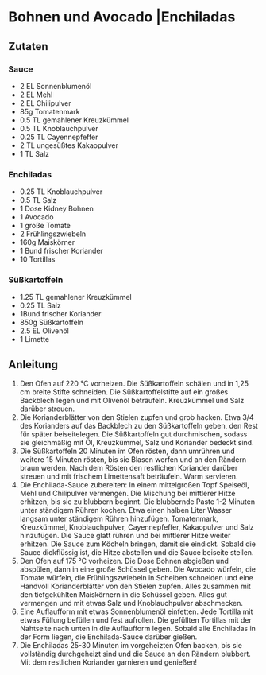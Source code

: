 # Bohnen und Avocado |Enchiladas
## Zutaten
### Sauce
- 2 EL Sonnenblumenöl
- 2 EL Mehl
- 2 EL Chilipulver
- 85g Tomatenmark
- 0.5 TL gemahlener Kreuzkümmel
- 0.5 TL Knoblauchpulver
- 0.25 TL Cayennepfeffer
- 2 TL ungesüßtes Kakaopulver
- 1 TL Salz

### Enchiladas
- 0.25 TL Knoblauchpulver
- 0.5 TL Salz
- 1 Dose Kidney Bohnen
- 1 Avocado
- 1 große Tomate
- 2 Frühlingszwiebeln
- 160g Maiskörner
- 1 Bund frischer Koriander
- 10 Tortillas

### Süßkartoffeln
- 1.25 TL gemahlener Kreuzkümmel
- 0.25 TL Salz
- 1Bund frischer Koriander
- 850g Süßkartoffeln
- 2.5 EL Olivenöl
- 1 Limette

## Anleitung
1. Den Ofen auf 220 °C vorheizen. Die Süßkartoffeln schälen und in 1,25 cm breite Stifte schneiden. Die Süßkartoffelstifte auf ein großes Backblech legen und mit Olivenöl beträufeln. Kreuzkümmel und Salz darüber streuen.
2. Die Korianderblätter von den Stielen zupfen und grob hacken. Etwa 3/4 des Korianders auf das Backblech zu den Süßkartoffeln geben, den Rest für später beiseitelegen. Die Süßkartoffeln gut durchmischen, sodass sie gleichmäßig mit Öl, Kreuzkümmel, Salz und Koriander bedeckt sind.
3. Die Süßkartoffeln 20 Minuten im Ofen rösten, dann umrühren und weitere 15 Minuten rösten, bis sie Blasen werfen und an den Rändern braun werden. Nach dem Rösten den restlichen Koriander darüber streuen und mit frischem Limettensaft beträufeln. Warm servieren.
4. Die Enchilada-Sauce zubereiten: In einem mittelgroßen Topf Speiseöl, Mehl und Chilipulver vermengen. Die Mischung bei mittlerer Hitze erhitzen, bis sie zu blubbern beginnt. Die blubbernde Paste 1-2 Minuten unter ständigem Rühren kochen. Etwa einen halben Liter Wasser langsam unter ständigem Rühren hinzufügen. Tomatenmark, Kreuzkümmel, Knoblauchpulver, Cayennepfeffer, Kakaopulver und Salz hinzufügen. Die Sauce glatt rühren und bei mittlerer Hitze weiter erhitzen. Die Sauce zum Köcheln bringen, damit sie eindickt. Sobald die Sauce dickflüssig ist, die Hitze abstellen und die Sauce beiseite stellen.
5. Den Ofen auf 175 °C vorheizen. Die Dose Bohnen abgießen und abspülen, dann in eine große Schüssel geben. Die Avocado würfeln, die Tomate würfeln, die Frühlingszwiebeln in Scheiben schneiden und eine Handvoll Korianderblätter von den Stielen zupfen. Alles zusammen mit den tiefgekühlten Maiskörnern in die Schüssel geben. Alles gut vermengen und mit etwas Salz und Knoblauchpulver abschmecken. 
6. Eine Auflaufform mit etwas Sonnenblumenöl einfetten. Jede Tortilla mit etwas Füllung befüllen und fest aufrollen. Die gefüllten Tortillas mit der Nahtseite nach unten in die Auflaufform legen. Sobald alle Enchiladas in der Form liegen, die Enchilada-Sauce darüber gießen.
7. Die Enchiladas 25-30 Minuten im vorgeheizten Ofen backen, bis sie vollständig durchgeheizt sind und die Sauce an den Rändern blubbert. Mit dem restlichen Koriander garnieren und genießen!
